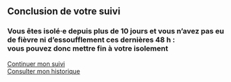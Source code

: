 ## Conclusion de votre suivi

<div class="statut statut-deconfinement">

### Vous êtes isolé·e depuis plus de 10 jours et vous n’avez pas eu de fièvre ni d’essoufflement ces dernières 48 h :<br> vous pouvez donc mettre fin à votre isolement

</div>

<div class="form-controls">
    <div class="button-full-width">
        <a class="button button-full-width"
           href="/suiviintroduction" data-navigo
            >Continuer mon suivi</a>
    </div>
    <a class="button button-outline button-full-width"
       href="/suivihistorique" data-navigo
        >Consulter mon historique</a>
</div>
